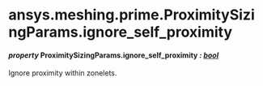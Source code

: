 <a id="ansys-meshing-prime-proximitysizingparams-ignore-self-proximity"></a>

# ansys.meshing.prime.ProximitySizingParams.ignore_self_proximity

<a id="ansys.meshing.prime.ProximitySizingParams.ignore_self_proximity"></a>

#### *property* ProximitySizingParams.ignore_self_proximity *: [bool](https://docs.python.org/3.11/library/functions.html#bool)*

Ignore proximity within zonelets.

<!-- !! processed by numpydoc !! -->
